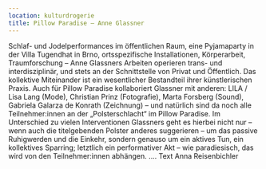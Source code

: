 ```yaml
---
location: kulturdrogerie
title: Pillow Paradise – Anne Glassner
---
```

Schlaf- und Jodelperformances im öffentlichen Raum, eine Pyjamaparty in der Villa Tugendhat in Brno, ortsspezifische Installationen, Körperarbeit, Traumforschung – Anne Glassners Arbeiten operieren trans- und interdisziplinär, und stets an der Schnittstelle von Privat und Öffentlich. Das kollektive Miteinander ist ein wesentlicher Bestandteil ihrer künstlerischen Praxis. Auch für Pillow Paradise kollaboriert Glassner mit anderen: LILA / Lisa Lang (Mode), Christian Prinz (Fotografie), Marta Forsberg (Sound), Gabriela Galarza de Konrath (Zeichnung) – und natürlich sind da noch alle Teilnehmer:innen an der „Polsterschlacht“ im Pillow Paradise. Im Unterschied zu vielen Interventionen Glassners geht es hierbei nicht nur – wenn auch die titelgebenden Polster anderes suggerieren – um das passive Ruhigwerden und die Einkehr, sondern genauso um ein aktives Tun, ein kollektives Sparring; letztlich ein performativer Akt – wie paradiesisch, das wird von den Teilnehmer:innen abhängen. …. Text Anna Reisenbichler